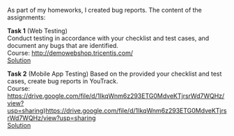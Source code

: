 As part of my homeworks, I created bug reports. The content of the assignments:

**Task 1**  (Web Testing)   
Conduct testing in accordance with your checklist and test cases, and document any bugs that are identified.    
Course: http://demowebshop.tricentis.com/  
[Solution](https://github.com/AlaSudneva/all-homeworks/blob/main/bug-reports/task%201.%20web%20test%20bugs.pdf)  


**Task 2**  (Mobile App Testing)
 Based on the provided your checklist and test cases, create bug reports in YouTrack.  
Course: https://drive.google.com/file/d/1IkqWnm6z293ETG0MdveKTjrsrWd7WQHz/view?usp=sharing)https://drive.google.com/file/d/1IkqWnm6z293ETG0MdveKTjrsrWd7WQHz/view?usp=sharing  
[Solution](https://github.com/AlaSudneva/all-homeworks/blob/main/bug-reports/task%202.%20mob%20app%20test%20bugs.pdf)  


